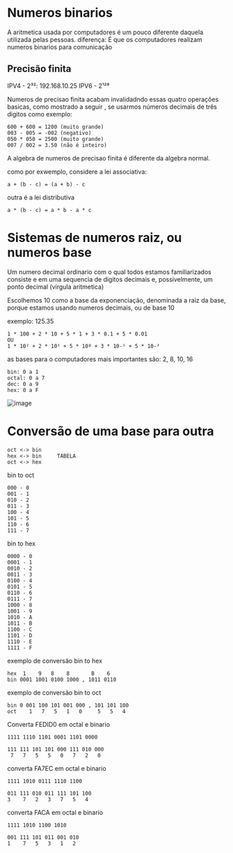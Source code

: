 # Numeros binarios

A aritmetica usada por computadores é um pouco diferente daquela utilizada pelas pessoas.
diferença: É que os computadores realizam numeros binarios para comunicação

## Precisão finita

IPV4 - 2³²: 192.168.10.25
IPV6 - 2¹²⁸

Numeros de precisao finita acabam invalidadndo essas quatro operações basicas, como mostrado a seguir , se usarmos números decimais de três digitos como exemplo:
```
600 + 600 = 1200 (muito grande)
003 - 005 = -002 (negativo)
050 * 050 = 2500 (muito grande)
007 / 002 = 3.50 (não é inteiro)
```

A algebra de numeros de precisao finita é diferente da algebra normal.

como por exwemplo, considere a lei associativa:

```
a + (b - c) = (a + b) - c
```

outra é a lei distributiva 
```
a * (b - c) = a * b - a * c
```

# Sistemas de numeros raiz, ou numeros base

Um numero decimal ordinario com o qual todos estamos familiarizados consiste e em uma sequencia de digitos decimais e, possivelmente, um ponto decimal (virgula aritmetica)

Escolhemos 10 como a base da exponenciação, denominada a raiz da base, porque estamos usando numeros decimais, ou de base 10

exemplo:
125.35

```
1 * 100 + 2 * 10 + 5 * 1 + 3 * 0.1 + 5 * 0.01
OU 
1 * 10² + 2 * 10¹ + 5 * 10º + 3 * 10-¹ + 5 * 10-²
```

as bases para o computadores mais importantes são: 2, 8, 10, 16
```
bin: 0 a 1
octal: 0 a 7
dec: 0 a 9
hex: 0 a F
```
![image](https://github.com/Cestaro0/Fatec-Seguranca-da-Informacao/assets/99103680/b94726f0-81a1-4a19-8dcb-5781fc4ec95e)


# Conversão de uma base para outra
```
oct <-> bin
hex <-> bin     TABELA
oct <-> hex
```

bin to oct
```
000 - 0
001 - 1
010 - 2
011 - 3
100 - 4
101 - 5
110 - 6
111 - 7
```

bin to hex

```
0000 - 0
0001 - 1
0010 - 2
0011 - 3
0100 - 4
0101 - 5
0110 - 6
0111 - 7
1000 - 8
1001 - 9
1010 - A
1011 - B
1100 - C
1101 - D
1110 - E
1111 - F
```

exemplo de conversão bin to hex
```
hex  1    9   8    8       B    6
bin 0001 1001 0100 1000 , 1011 0110
```


exemplo de conversão bin to oct
```
bin 0 001 100 101 001 000 , 101 101 100
oct    1   7   5   1   0     5   5   4
```

Converta FEDID0 em octal e binario

```
1111 1110 1101 0001 1101 0000

111 111 101 101 000 111 010 000
 7   7   5   5   0   7   2   0
```

converta FA7EC em octal e binario
```
1111 1010 0111 1110 1100

011 111 010 011 111 101 100
3    7   2   3   7   5   4
```
converta FACA em octal e binario
```
1111 1010 1100 1010

001 111 101 011 001 010
1    7   5   3   1   2
```
